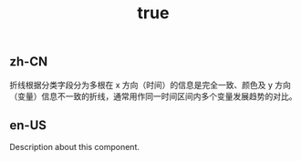 ﻿---
order: 0
title:
  zh-CN: 多阶梯折线图
  en-US: Multiple StepLine
---

## zh-CN

折线根据分类字段分为多根在 x 方向（时间）的信息是完全一致、颜色及 y 方向（变量）信息不一致的折线，通常用作同一时间区间内多个变量发展趋势的对比。

## en-US

Description about this component.
